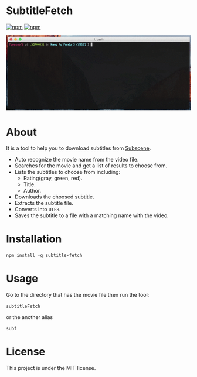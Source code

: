 # SubtitleFetch

[![npm](https://img.shields.io/npm/v/subtitle-fetch.svg)](https://www.npmjs.com/package/subtitle-fetch)
[![npm](https://img.shields.io/npm/l/subtitle-fetch.svg)](https://github.com/faressoft/subtitle-fetch/blob/master/LICENSE)

![Demo](/demo.gif?raw=true)

# About

It is a tool to help you to download subtitles from [Subscene](https://subscene.com).

* Auto recognize the movie name from the video file.
* Searches for the movie and get a list of results to choose from.
* Lists the subtitles to choose from including:
  * Rating(gray, green, red).
  * Title.
  * Author.
* Downloads the choosed subtitle.
* Extracts the subtitle file.
* Converts into `UTF8`.
* Saves the subtitle to a file with a matching name with the video.

# Installation

```
npm install -g subtitle-fetch
```

# Usage

Go to the directory that has the movie file then run the tool:

```
subtitleFetch
```

or the another alias

```
subf
```

# License

This project is under the MIT license.
